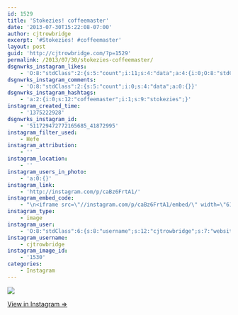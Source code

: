 ```yaml
---
id: 1529
title: 'Stokezies! coffeemaster'
date: '2013-07-30T15:22:08-07:00'
author: cjtrowbridge
excerpt: '#Stokezies! #coffeemaster'
layout: post
guid: 'http://cjtrowbridge.com/?p=1529'
permalink: /2013/07/30/stokezies-coffeemaster/
dsgnwrks_instagram_likes:
    - 'O:8:"stdClass":2:{s:5:"count";i:11;s:4:"data";a:4:{i:0;O:8:"stdClass":4:{s:8:"username";s:15:"charlesmeglasso";s:15:"profile_picture";s:107:"https://igcdn-photos-g-a.akamaihd.net/hphotos-ak-xaf1/t51.2885-19/10948423_802477429826990_1429579718_a.jpg";s:2:"id";s:8:"16580528";s:9:"full_name";s:17:"Charles meglasson";}i:1;O:8:"stdClass":4:{s:8:"username";s:7:"_verjai";s:15:"profile_picture";s:108:"https://igcdn-photos-f-a.akamaihd.net/hphotos-ak-xfp1/t51.2885-19/10727577_1477915522490813_1754622196_a.jpg";s:2:"id";s:8:"31062426";s:9:"full_name";s:7:"_its me";}i:2;O:8:"stdClass":4:{s:8:"username";s:7:"sematic";s:15:"profile_picture";s:108:"https://igcdn-photos-f-a.akamaihd.net/hphotos-ak-xpa1/t51.2885-19/10684249_1544774155741845_1853410192_a.jpg";s:2:"id";s:8:"16203052";s:9:"full_name";s:7:"sematic";}i:3;O:8:"stdClass":4:{s:8:"username";s:12:"christinaasc";s:15:"profile_picture";s:106:"https://igcdn-photos-h-a.akamaihd.net/hphotos-ak-xaf1/t51.2885-19/10963929_935959316423767_181687484_a.jpg";s:2:"id";s:8:"13871117";s:9:"full_name";s:12:"christinaasc";}}}'
dsgnwrks_instagram_comments:
    - 'O:8:"stdClass":2:{s:5:"count";i:0;s:4:"data";a:0:{}}'
dsgnwrks_instagram_hashtags:
    - 'a:2:{i:0;s:12:"coffeemaster";i:1;s:9:"stokezies";}'
instagram_created_time:
    - '1375222928'
dsgnwrks_instagram_id:
    - '511729472772165685_41872995'
instagram_filter_used:
    - Hefe
instagram_attribution:
    - ''
instagram_location:
    - ''
instagram_users_in_photo:
    - 'a:0:{}'
instagram_link:
    - 'http://instagram.com/p/caBz6FrtA1/'
instagram_embed_code:
    - "\n<iframe src=\"//instagram.com/p/caBz6FrtA1/embed/\" width=\"612\" height=\"710\" frameborder=\"0\" scrolling=\"no\" allowtransparency=\"true\"></iframe>\n"
instagram_type:
    - image
instagram_user:
    - 'O:8:"stdClass":6:{s:8:"username";s:12:"cjtrowbridge";s:7:"website";s:0:"";s:15:"profile_picture";s:103:"https://igcdn-photos-f-a.akamaihd.net/hphotos-ak-xpa1/t51.2885-19/925559_452430704897917_67836701_a.jpg";s:9:"full_name";s:13:"CJ Trowbridge";s:3:"bio";s:0:"";s:2:"id";s:8:"41872995";}'
instagram_username:
    - cjtrowbridge
instagram_image_id:
    - '1530'
categories:
    - Instagram
---
```


[![](http://blog.cjtrowbridge.com/wp-content/uploads/2013/07/78f8f3f6f96611e2a57122000a1fbe0e_7.jpg)](http://instagram.com/p/caBz6FrtA1/)

[View in Instagram ⇒](http://instagram.com/p/caBz6FrtA1/)
